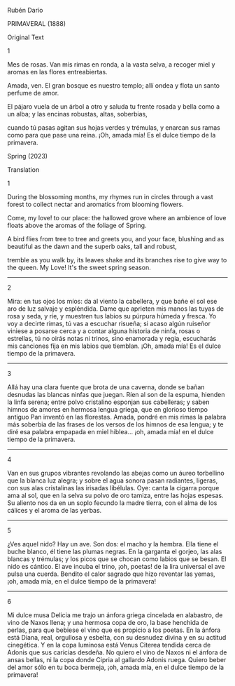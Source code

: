 Rubén Darío 

PRIMAVERAL (1888)

Original Text

1

Mes de rosas. Van mis rimas
en ronda, a la vasta selva,
a recoger miel y aromas
en las flores entreabiertas.

Amada, ven. El gran bosque
es nuestro templo; allí ondea
y flota un santo perfume
de amor. 

El pájaro vuela
de un árbol a otro y saluda
tu frente rosada y bella
como a un alba; y las encinas
robustas, altas, soberbias,

cuando tú pasas agitan
sus hojas verdes y trémulas,
y enarcan sus ramas como
para que pase una reina.
¡Oh, amada mía! Es el dulce
tiempo de la primavera.

Spring (2023)

Translation

1

During the blossoming months, my
rhymes run in circles through a vast
forest to collect nectar and
aromatics from blooming flowers.

Come, my love! to our place: the hallowed
grove where an ambience of love floats
above the aromas of the foliage of Spring.

A bird flies from tree to tree and
greets you, and your face, blushing
and as beautiful as the dawn and the
superb oaks, tall and robust,

tremble as you walk by, its leaves
shake and its branches rise to give
way to the queen. My Love! It's the
sweet spring season.


*       *       *       *       *

2

Mira: en tus ojos los míos:
da al viento la cabellera,
y que bañe el sol ese aro
de luz salvaje y espléndida.
Dame que aprieten mis manos
las tuyas de rosa y seda,
y ríe, y muestren tus labios
su púrpura húmeda y fresca.
Yo voy a decirte rimas,
tú vas a escuchar risueña;
si acaso algún ruiseñor
viniese a posarse cerca
y a contar alguna historia
de ninfa, rosas o estrellas,
tú no oirás notas ni trinos,
sino enamorada y regia,
escucharás mis canciones
fija en mis labios que tiemblan.
¡Oh, amada mía! Es el dulce
tiempo de la primavera.

*       *       *       *       *

3

Allá hay una clara fuente
que brota de una caverna,
donde se bañan desnudas
las blancas ninfas que juegan.
Ríen al son de la espuma,
hienden la linfa serena;
entre polvo cristalino
esponjan sus cabelleras;
y saben himnos de amores
en hermosa lengua griega,
que en glorioso tiempo antiguo
Pan inventó en las florestas.
Amada, pondré en mis rimas
la palabra más soberbia
de las frases de los versos
de los himnos de esa lengua;
y te diré esa palabra
empapada en miel hiblea...
¡oh, amada mía! en el dulce
tiempo de la primavera.

*       *       *       *       *

4

Van en sus grupos vibrantes
revolando las abejas
como un áureo torbellino
que la blanca luz alegra;
y sobre el agua sonora
pasan radiantes, ligeras,
con sus alas cristalinas
las irisadas libélulas.
Oye: canta la cigarra
porque ama al sol, que en la selva
su polvo de oro tamiza,
entre las hojas espesas.
Su aliento nos da en un soplo
fecundo la madre tierra,
con el alma de los cálices
y el aroma de las yerbas.

*       *       *       *       *

5

¿Ves aquel nido? Hay un ave.
Son dos: el macho y la hembra.
Ella tiene el buche blanco,
él tiene las plumas negras.
En la garganta el gorjeo,
las alas blancas y trémulas;
y los picos que se chocan
como labios que se besan.
El nido es cántico. El ave
incuba el trino, ¡oh, poetas!
de la lira universal
el ave pulsa una cuerda.
Bendito el calor sagrado
que hizo reventar las yemas,
¡oh, amada mía, en el dulce
tiempo de la primavera!

*       *       *       *       *

6

Mi dulce musa Delicia
me trajo un ánfora griega
cincelada en alabastro,
de vino de Naxos llena;
y una hermosa copa de oro,
la base henchida de perlas,
para que bebiese el vino
que es propicio a los poetas.
En la ánfora está Diana,
real, orgullosa y esbelta,
con su desnudez divina
y en su actitud cinegética.
Y en la copa luminosa
está Venus Citerea
tendida cerca de Adonis
que sus caricias desdeña.
No quiero el vino de Naxos
ni el ánfora de ansas bellas,
ni la copa donde Cipria
al gallardo Adonis ruega.
Quiero beber del amor
sólo en tu boca bermeja,
¡oh, amada mía, en el dulce
tiempo de la primavera!
